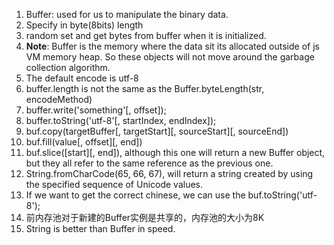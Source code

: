 1. Buffer: used for us to manipulate the binary data.
2. Specify in byte(8bits) length
3. random set and get bytes from buffer when it is initialized.
4. **Note**: Buffer is the memory where the data sit its allocated outside of js VM memory heap. So these objects will not move around the garbage collection algorithm.
5. The default encode is utf-8
6. buffer.length is not the same as the Buffer.byteLength(str, encodeMethod)
7. buffer.write('something'[, offset]);
8. buffer.toString('utf-8'[, startIndex, endIndex]);
9. buf.copy(targetBuffer[, targetStart][, sourceStart][, sourceEnd])
10. buf.fill(value[, offset][, end])
11. buf.slice([start][, end]), although this one will return a new Buffer object, but they all refer to the same reference as the previous one.
12. String.fromCharCode(65, 66, 67), will return a string created by using the specified sequence of Unicode values.
13. If we want to get the correct chinese, we can use the buf.toString('utf-8');
14. 前内存池对于新建的Buffer实例是共享的，内存池的大小为8K
15. String is better than Buffer in speed.

